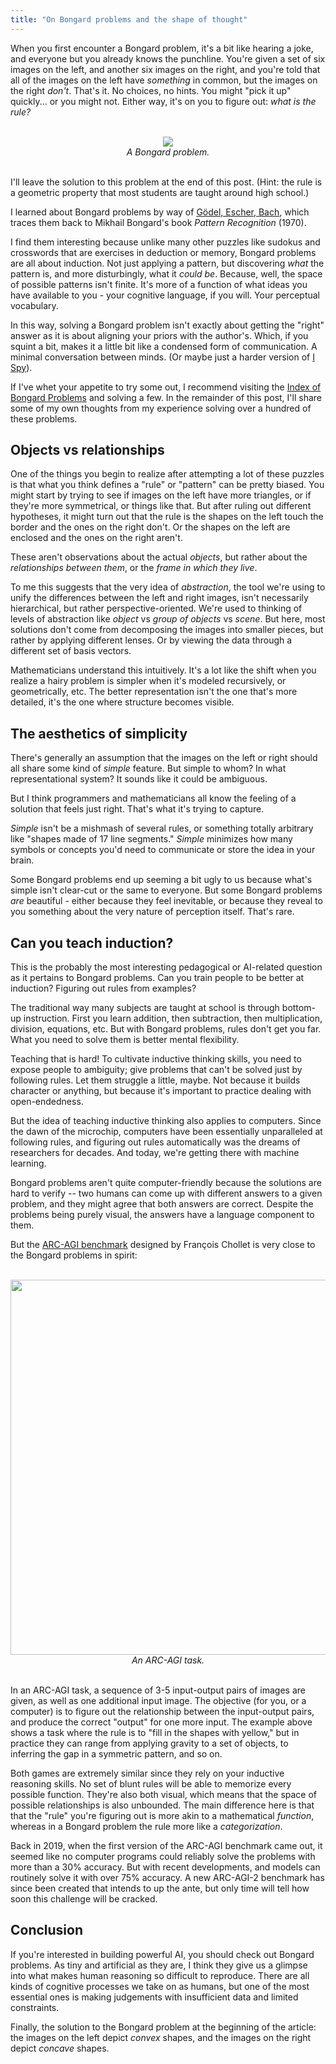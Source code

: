 ```yaml
---
title: "On Bongard problems and the shape of thought"
---
```


When you first encounter a Bongard problem, it's a bit like hearing a joke, and everyone but you already knows the punchline.
You're given a set of six images on the left, and another six images on the right, and you're told that all of the images on the left have _something_ in common, but the images on the right _don't_.
That's it.
No choices, no hints.
You might "pick it up" quickly... or you might not.
Either way, it's on you to figure out:
_what is the rule?_

<center>

<br>
<img src="/blog/assets/images/bongard-004.gif">
<br>
<i>A Bongard problem.</i>
<br>
<br>

</center>

I'll leave the solution to this problem at the end of this post. (Hint: the rule is a geometric property that most students are taught around high school.)

I learned about Bongard problems by way of [Gödel, Escher, Bach](https://en.wikipedia.org/wiki/G%C3%B6del,_Escher,_Bach), which traces them back to Mikhail Bongard's book _Pattern Recognition_ (1970).

I find them interesting because unlike many other puzzles like sudokus and crosswords that are exercises in deduction or memory, Bongard problems are all about induction.
Not just applying a pattern, but discovering _what_ the pattern is, and more disturbingly, what it _could be_.
Because, well, the space of possible patterns isn't finite.
It's more of a function of what ideas you have available to you - your cognitive language, if you will.
Your perceptual vocabulary.

In this way, solving a Bongard problem isn't exactly about getting the "right" answer as it is about aligning your priors with the author's.
Which, if you squint a bit, makes it a little bit like a condensed form of communication.
A minimal conversation between minds.
(Or maybe just a harder version of [I Spy](https://en.wikipedia.org/wiki/I_spy)).

If I've whet your appetite to try some out, I recommend visiting the [Index of Bongard Problems](https://www.foundalis.com/res/bps/bpidx.htm) and solving a few.
In the remainder of this post, I'll share some of my own thoughts from my experience solving over a hundred of these problems.

## Objects vs relationships

One of the things you begin to realize after attempting a lot of these puzzles is that what you think defines a "rule" or "pattern" can be pretty biased.
You might start by trying to see if images on the left have more triangles, or if they're more symmetrical, or things like that.
But after ruling out different hypotheses, it might turn out that the rule is the shapes on the left touch the border and the ones on the right don't.
Or the shapes on the left are enclosed and the ones on the right aren't.

These aren't observations about the actual _objects_, but rather about the _relationships between them_, or the _frame in which they live_.

To me this suggests that the very idea of _abstraction_, the tool we're using to unify the differences between the left and right images, isn't necessarily hierarchical, but rather perspective-oriented.
We're used to thinking of levels of abstraction like _object_ vs _group of objects_ vs _scene_.
But here, most solutions don't come from decomposing the images into smaller pieces, but rather by applying different lenses.
Or by viewing the data through a different set of basis vectors.

Mathematicians understand this intuitively.
It's a lot like the shift when you realize a hairy problem is simpler when it's modeled recursively, or geometrically, etc.
The better representation isn't the one that's more detailed, it's the one where structure becomes visible.

## The aesthetics of simplicity

There's generally an assumption that the images on the left or right should all share some kind of _simple_ feature.
But simple to whom?
In what representational system?
It sounds like it could be ambiguous.

But I think programmers and mathematicians all know the feeling of a solution that feels just right.
That's what it's trying to capture.

_Simple_ isn't be a mishmash of several rules, or something totally arbitrary like "shapes made of 17 line segments."
_Simple_ minimizes how many symbols or concepts you'd need to communicate or store the idea in your brain.

Some Bongard problems end up seeming a bit ugly to us because what's simple isn't clear-cut or the same to everyone.
But some Bongard problems _are_ beautiful - either because they feel inevitable, or because they reveal to you something about the very nature of perception itself.
That's rare.

## Can you teach induction?

This is the probably the most interesting pedagogical or AI-related question as it pertains to Bongard problems.
Can you train people to be better at induction?
Figuring out rules from examples?

The traditional way many subjects are taught at school is through bottom-up instruction. First you learn addition, then subtraction, then multiplication, division, equations, etc.
But with Bongard problems, rules don't get you far.
What you need to solve them is better mental flexibility.

Teaching that is hard!
To cultivate inductive thinking skills, you need to expose people to ambiguity; give problems that can't be solved just by following rules.
Let them struggle a little, maybe.
Not because it builds character or anything, but because it's important to practice dealing with open-endedness.

But the idea of teaching inductive thinking also applies to computers.
Since the dawn of the microchip, computers have been essentially unparalleled at following rules, and figuring out rules automatically was the dreams of researchers for decades.
And today, we're getting there with machine learning.

Bongard problems aren't quite computer-friendly because the solutions are hard to verify -- two humans can come up with different answers to a given problem, and they might agree that both answers are correct.
Despite the problems being purely visual, the answers have a language component to them.

But the [ARC-AGI benchmark](https://arcprize.org/arc-agi) designed by François Chollet is very close to the Bongard problems in spirit:

<center>

<br>
<img src="/blog/assets/images/arc-example-task.jpg" width="600">
<br>
<i>An ARC-AGI task.</i>
<br>
<br>

</center>

In an ARC-AGI task, a sequence of 3-5 input-output pairs of images are given, as well as one additional input image.
The objective (for you, or a computer) is to figure out the relationship between the input-output pairs, and produce the correct "output" for one more input.
The example above shows a task where the rule is to "fill in the shapes with yellow," but in practice they can range from applying gravity to a set of objects, to inferring the gap in a symmetric pattern, and so on.

Both games are extremely similar since they rely on your inductive reasoning skills.
No set of blunt rules will be able to memorize every possible function.
They're also both visual, which means that the space of possible relationships is also unbounded.
The main difference here is that that the "rule" you're figuring out is more akin to a mathematical _function_, whereas in a Bongard problem the rule more like a _categorization_.

Back in 2019, when the first version of the ARC-AGI benchmark came out, it seemed like no computer programs could reliably solve the problems with more than a 30% accuracy.
But with recent developments, and models can routinely solve it with over 75% accuracy.
A new ARC-AGI-2 benchmark has since been created that intends to up the ante, but only time will tell how soon this challenge will be cracked.

## Conclusion

If you're interested in building powerful AI, you should check out Bongard problems.
As tiny and artificial as they are, I think they give us a glimpse into what makes human reasoning so difficult to reproduce.
There are all kinds of cognitive processes we take on as humans, but one of the most essential ones is making judgements with insufficient data and limited constraints.

Finally, the solution to the Bongard problem at the beginning of the article: the images on the left depict _convex_ shapes, and the images on the right depict _concave_ shapes.
